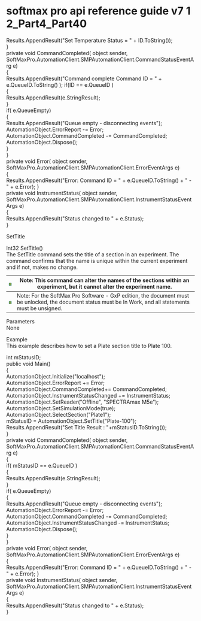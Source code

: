 # softmax pro api reference guide v7 1 2\_Part4\_Part40

Results.AppendResult("Set Temperature Status = " + ID.ToString());\
}\
private void CommandCompleted( object sender,\
SoftMaxPro.AutomationClient.SMPAutomationClient.CommandStatusEventArg e)\
{\
Results.AppendResult("Command complete Command ID = " + e.QueueID.ToString() ); if(ID == e.QueueID )\
{\
Results.AppendResult(e.StringResult);\
}\
if( e.QueueEmpty)\
{\
Results.AppendResult("Queue empty - disconnecting events");\
AutomationObject.ErrorReport -= Error;\
AutomationObject.CommandCompleted -= CommandCompleted;\
AutomationObject.Dispose();\
}\
}\
private void Error( object sender,\
SoftMaxPro.AutomationClient.SMPAutomationClient.ErrorEventArgs e)\
{\
Results.AppendResult("Error: Command ID = " + e.QueueID.ToString() + " - " + e.Error); }\
private void InstrumentStatus( object sender,\
SoftMaxPro.AutomationClient.SMPAutomationClient.InstrumentStatusEventArgs e)\
{\
Results.AppendResult("Status changed to " + e.Status);\
}

SetTitle

Int32 SetTitle()\
The SetTitle command sets the title of a section in an experiment. The command confirms that the name is unique within the current experiment and if not, makes no change.

| <img src="../../../../../.gitbook/assets/0 (27).png" alt="" data-size="original"> | Note: This command can alter the names of the sections within an experiment, but it cannot alter the experiment name.                                      |
| --------------------------------------------------------------------------------- | ---------------------------------------------------------------------------------------------------------------------------------------------------------- |
| <img src="../../../../../.gitbook/assets/1 (22).png" alt="" data-size="original"> | Note: For the SoftMax Pro Software - GxP edition, the document must be unlocked, the document status must be In Work, and all statements must be unsigned. |

Parameters\
None

Example\
This example describes how to set a Plate section title to Plate 100.

int mStatusID;\
public void Main()\
{\
AutomationObject.Initialize("localhost");\
AutomationObject.ErrorReport += Error;\
AutomationObject.CommandCompleted+= CommandCompleted;\
AutomationObject.InstrumentStatusChanged += InstrumentStatus;\
AutomationObject.SetReader("Offline", "SPECTRAmax M5e");\
AutomationObject.SetSimulationMode(true);\
AutomationObject.SelectSection("Plate1");\
mStatusID = AutomationObject.SetTitle("Plate-100");\
Results.AppendResult("Set Title Result : "+mStatusID.ToString());\
}\
private void CommandCompleted( object sender,\
SoftMaxPro.AutomationClient.SMPAutomationClient.CommandStatusEventArg e)\
{\
if( mStatusID == e.QueueID )\
{\
Results.AppendResult(e.StringResult);\
}\
if( e.QueueEmpty)\
{\
Results.AppendResult("Queue empty - disconnecting events");\
AutomationObject.ErrorReport -= Error;\
AutomationObject.CommandCompleted -= CommandCompleted;\
AutomationObject.InstrumentStatusChanged -= InstrumentStatus;\
AutomationObject.Dispose();\
}\
}\
private void Error( object sender,\
SoftMaxPro.AutomationClient.SMPAutomationClient.ErrorEventArgs e)\
{\
Results.AppendResult("Error: Command ID = " + e.QueueID.ToString() + " - " + e.Error); }\
private void InstrumentStatus( object sender,\
SoftMaxPro.AutomationClient.SMPAutomationClient.InstrumentStatusEventArgs e)\
{\
Results.AppendResult("Status changed to " + e.Status);\
}
